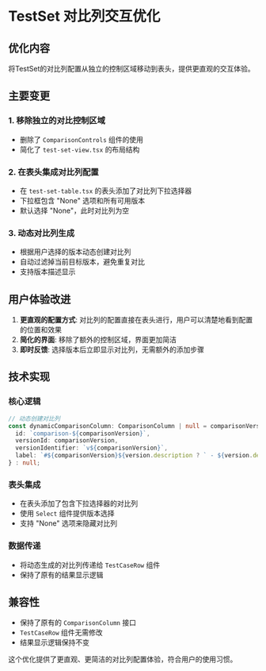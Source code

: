 # TestSet 对比列交互优化

## 优化内容

将TestSet的对比列配置从独立的控制区域移动到表头，提供更直观的交互体验。

## 主要变更

### 1. 移除独立的对比控制区域
- 删除了 `ComparisonControls` 组件的使用
- 简化了 `test-set-view.tsx` 的布局结构

### 2. 在表头集成对比列配置
- 在 `test-set-table.tsx` 的表头添加了对比列下拉选择器
- 下拉框包含 "None" 选项和所有可用版本
- 默认选择 "None"，此时对比列为空

### 3. 动态对比列生成
- 根据用户选择的版本动态创建对比列
- 自动过滤掉当前目标版本，避免重复对比
- 支持版本描述显示

## 用户体验改进

1. **更直观的配置方式**: 对比列的配置直接在表头进行，用户可以清楚地看到配置的位置和效果
2. **简化的界面**: 移除了额外的控制区域，界面更加简洁
3. **即时反馈**: 选择版本后立即显示对比列，无需额外的添加步骤

## 技术实现

### 核心逻辑
```typescript
// 动态创建对比列
const dynamicComparisonColumn: ComparisonColumn | null = comparisonVersion ? {
  id: `comparison-${comparisonVersion}`,
  versionId: comparisonVersion,
  versionIdentifier: `v${comparisonVersion}`,
  label: `#${comparisonVersion}${version.description ? ` - ${version.description}` : ''}`,
} : null;
```

### 表头集成
- 在表头添加了包含下拉选择器的对比列
- 使用 `Select` 组件提供版本选择
- 支持 "None" 选项来隐藏对比列

### 数据传递
- 将动态生成的对比列传递给 `TestCaseRow` 组件
- 保持了原有的结果显示逻辑

## 兼容性

- 保持了原有的 `ComparisonColumn` 接口
- `TestCaseRow` 组件无需修改
- 结果显示逻辑保持不变

这个优化提供了更直观、更简洁的对比列配置体验，符合用户的使用习惯。